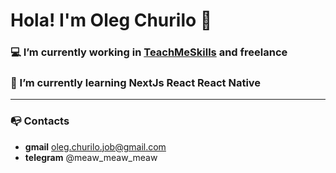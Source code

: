 # Hola! I'm Oleg Churilo 👋


### 💻 I’m currently working in [TeachMeSkills](https://teachmeskills.by/) and freelance
### 📘 I’m currently learning NextJs React React Native

***

### 📭 Contacts 
- **gmail** oleg.churilo.job@gmail.com
- **telegram** @meaw_meaw_meaw

<img scr='https://github-readme-stats.vercel.app/api?username=Oleg-Kolosov&&show_icons=true&title_color=ffffff&icon_color=bb2acf&text_color=daf7dc&bg_color=151515'>
